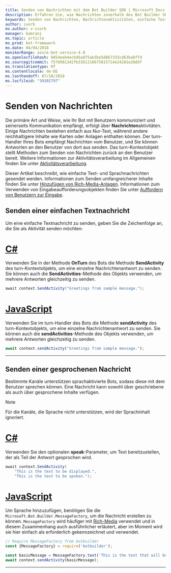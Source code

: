 ```yaml
---
title: Senden von Nachrichten mit dem Bot Builder SDK | Microsoft Docs
description: Erfahren Sie, wie Nachrichten innerhalb des Bot Builder SDK gesendet werden.
keywords: Senden von Nachrichten, Nachrichtenaktivitäten, einfache Textnachricht, Sprache, gesprochene Nachricht
author: ivorb
ms.author: v-ivorb
manager: kamrani
ms.topic: article
ms.prod: bot-framework
ms.date: 04/04/2018
monikerRange: azure-bot-service-4.0
ms.openlocfilehash: b854eeb4ecb45a875ab3be5d867333cd63babffd
ms.sourcegitcommit: f576981342fb3361216675815714e24281e20ddf
ms.translationtype: HT
ms.contentlocale: de-DE
ms.lasthandoff: 07/18/2018
ms.locfileid: "39302797"
---
```

# <a name="sending-messages"></a>Senden von Nachrichten

Die primäre Art und Weise, wie Ihr Bot mit Benutzern kommuniziert und seinerseits Kommunikation empfängt, erfolgt über **Nachrichten**aktivitäten. Einige Nachrichten bestehen einfach aus Nur-Text, während andere reichhaltigere Inhalte wie Karten oder Anlagen enthalten können. Der turn-Handler Ihres Bots empfängt Nachrichten vom Benutzer, und Sie können Antworten an den Benutzer von dort aus senden. Das turn-Kontextobjekt stellt Methoden zum Senden von Nachrichten zurück an den Benutzer bereit. Weitere Informationen zur Aktivitätsverarbeitung im Allgemeinen finden Sie unter [Aktivitätsverarbeitung](bot-builder-concept-activity-processing.md).

Dieser Artikel beschreibt, wie einfache Text- und Sprachnachrichten gesendet werden. Informationen zum Senden umfangreicherer Inhalte finden Sie unter [Hinzufügen von Rich-Media-Anlagen](bot-builder-howto-add-media-attachments.md). Informationen zum Verwenden von Eingabeaufforderungsobjekten finden Sie unter [Auffordern von Benutzern zur Eingabe](bot-builder-prompts.md).

## <a name="send-a-simple-text-message"></a>Senden einer einfachen Textnachricht

Um eine einfache Textnachricht zu senden, geben Sie die Zeichenfolge an, die Sie als Aktivität senden möchten:

# <a name="ctabcsharp"></a>[C#](#tab/csharp)

Verwenden Sie in der Methode **OnTurn** des Bots die Methode **SendActivity** des turn-Kontextobjekts, um eine einzelne Nachrichtenantwort zu senden. Sie können auch die **SendActivities**-Methode des Objekts verwenden, um mehrere Antworten gleichzeitig zu senden.

```cs
await context.SendActivity("Greetings from sample message.");
```

# <a name="javascripttabjavascript"></a>[JavaScript](#tab/javascript)

Verwenden Sie im turn-Handler des Bots die Methode **sendActivity** des turn-Kontextobjekts, um eine einzelne Nachrichtenantwort zu senden. Sie können auch die **sendActivities**-Methode des Objekts verwenden, um mehrere Antworten gleichzeitig zu senden.

```javascript
await context.sendActivity("Greetings from sample message.");
```

---

## <a name="send-a-spoken-message"></a>Senden einer gesprochenen Nachricht

Bestimmte Kanäle unterstützen sprachaktivierte Bots, sodass diese mit dem Benutzer sprechen können. Eine Nachricht kann sowohl über geschriebene als auch über gesprochene Inhalte verfügen.

> [!NOTE]
> Für die Kanäle, die Sprache nicht unterstützen, wird der Sprachinhalt ignoriert.

# <a name="ctabcsharp"></a>[C#](#tab/csharp)

Verwenden Sie den optionalen **speak**-Parameter, um Text bereitzustellen, der als Teil der Antwort gesprochen wird.

```cs
await context.SendActivity(
    "This is the text to be displayed.",
    "This is the text to be spoken.");
```

# <a name="javascripttabjavascript"></a>[JavaScript](#tab/javascript)

Um Sprache hinzuzufügen, benötigen Sie die `Microsoft.Bot.Builder.MessageFactory`, um die Nachricht erstellen zu können. `MessageFactory` wird häufiger mit [Rich-Media](bot-builder-howto-add-media-attachments.md) verwendet und in diesem Zusammenhang auch ausführlicher erläutert, aber im Moment wird sie hier einfach als erforderlich gekennzeichnet und verwendet.

```javascript
// Require MessageFactory from botbuilder
const {MessageFactory} = require('botbuilder');

const basicMessage = MessageFactory.text('This is the text that will be displayed.', 'This is the text that will be spoken.');
await context.sendActivity(basicMessage);
```

---
